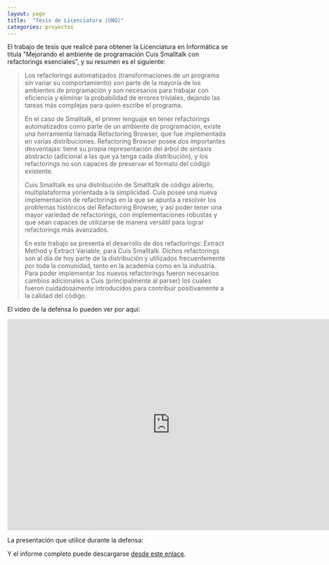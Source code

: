 ```yaml
---
layout: page
title:  "Tesis de Licenciatura (UNQ)"
categories: proyectos
---
```


El trabajo de tesis que realicé para obtener la Licenciatura en Informática se titula "Mejorando el ambiente de
programación Cuis Smalltalk con refactorings esenciales", y su resumen es el siguiente: 

> Los refactorings automatizados (transformaciones de un programa sin variar su comportamiento) son parte de la mayoría
> de los ambientes de programación y son necesarios para trabajar con eficiencia y eliminar la probabilidad de errores
> triviales, dejando las tareas más complejas para quien escribe el programa.
> 
> En el caso de Smalltalk, el primer lenguaje en tener refactorings automatizados como parte de un ambiente de programación,
> existe una herramienta llamada Refactoring Browser, que fue implementada en varias distribuciones. Refactoring Browser
> posee dos importantes desventajas: tiene su propia representación del árbol de sintaxis abstracto (adicional a las que
> ya tenga cada distribución), y los refactorings no son capaces de preservar el formato del código existente.
> 
> Cuis Smalltalk es una distribución de Smalltalk de código abierto, multiplataforma yorientada a la simplicidad. Cuis
> posee una nueva implementación de refactorings en la que se apunta a resolver los problemas históricos del Refactoring
> Browser, y así poder tener una mayor variedad de refactorings, con implementaciones robustas y que sean capaces de
> utilizarse de manera versátil para lograr refactorings más avanzados.
>
> En este trabajo se presenta el desarrollo de dos refactorings: Extract Method y Extract Variable, para Cuis Smalltalk.
> Dichos refactorings son al día de hoy parte de la distribución y utilizados frecuentemente por toda la comunidad, tanto
> en la academia como en la industria. Para poder implementar los nuevos refactorings fueron necesarios cambios
> adicionales a Cuis (principalmente al parser) los cuales fueron cuidadosamente introducidos para contribuir positivamente
> a la calidad del código.


El video de la defensa lo pueden ver por aquí:

<iframe width="740" height="480" src="https://www.youtube.com/embed/rYRJ1X7b9J8" frameborder="0" allow="accelerometer; autoplay; clipboard-write; encrypted-media; gyroscope; picture-in-picture" allowfullscreen></iframe>

La presentación que utilicé durante la defensa:

<script async class="speakerdeck-embed" data-id="d0bec7ea327f40ed90e418eb80b365e0" data-ratio="1.77777777777778" src="//speakerdeck.com/assets/embed.js"></script>

Y el informe completo puede descargarse [desde este enlace](/proyectos/NahuelGarbezza-SeminarioFinal-LicenciaturaEnInformatica-UNQ-2020.12.14.pdf).
